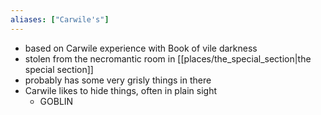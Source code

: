 ```yaml
---
aliases: ["Carwile's"]
---
```

* based on Carwile experience with Book of vile darkness
* stolen from the necromantic room in [[places/the_special_section|the special section]]
* probably has some very grisly things in there
* Carwile likes to hide things, often in plain sight
	* GOBLIN